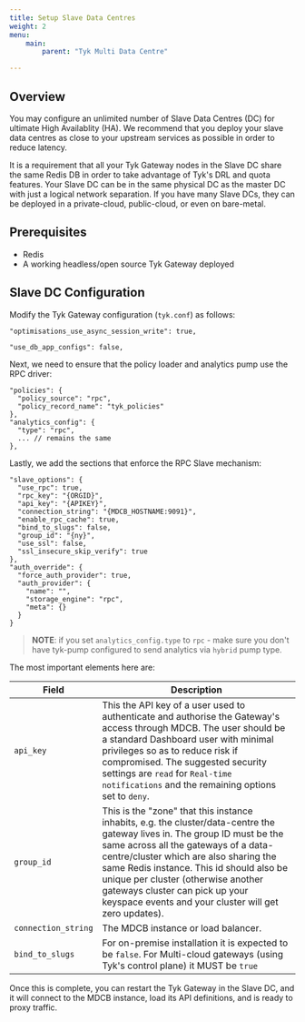 ```yaml
---
title: Setup Slave Data Centres
weight: 2
menu:
    main: 
        parent: "Tyk Multi Data Centre"

---
```


## <a name="overview"></a>Overview

You may configure an unlimited number of Slave Data Centres (DC) for ultimate High Availablity (HA). We recommend that you deploy your slave data centres as close to your upstream services as possible in order to reduce latency.

It is a requirement that all your Tyk Gateway nodes in the Slave DC share the same Redis DB in order to take advantage of Tyk's DRL and quota features.
Your Slave DC can be in the same physical DC as the master DC with just a logical network separation. If you have many Slave DCs, they can be deployed in a private-cloud, public-cloud, or even on bare-metal.

## <a name="prequisites"></a>Prerequisites

* Redis
* A working headless/open source Tyk Gateway deployed

## <a name="slave dc configuration"></a>Slave DC Configuration

Modify the Tyk Gateway configuration (`tyk.conf`) as follows:

`"optimisations_use_async_session_write": true,`

`"use_db_app_configs": false,`

Next, we need to ensure that the policy loader and analytics pump use the RPC driver:

```{.json}
"policies": {
  "policy_source": "rpc",
  "policy_record_name": "tyk_policies"
},
"analytics_config": {
  "type": "rpc",
  ... // remains the same
},
```

Lastly, we add the sections that enforce the RPC Slave mechanism:

```{.json}
"slave_options": {
  "use_rpc": true,
  "rpc_key": "{ORGID}",
  "api_key": "{APIKEY}",
  "connection_string": "{MDCB_HOSTNAME:9091}",
  "enable_rpc_cache": true,
  "bind_to_slugs": false,
  "group_id": "{ny}",
  "use_ssl": false,
  "ssl_insecure_skip_verify": true
},
"auth_override": {
  "force_auth_provider": true,
  "auth_provider": {
    "name": "",
    "storage_engine": "rpc",
    "meta": {}
  }
}
```

> **NOTE**: if you set `analytics_config.type` to `rpc` - make sure you don't have tyk-pump configured to send analytics via `hybrid` pump type.

The most important elements here are:

| Field         | Description    |
|---------------|----------------|
|`api_key`      |This the API key of a user used to authenticate and authorise the Gateway's access through MDCB. The user should be a standard Dashboard user with minimal privileges so as to reduce risk if compromised. The suggested security settings are `read` for `Real-time notifications` and the remaining options set to `deny`.|
|`group_id`    |This is the "zone" that this instance inhabits, e.g. the cluster/data-centre the gateway lives in. The group ID must be the same across all the gateways of a data-centre/cluster which are also sharing the same Redis instance. This id should also be unique per cluster (otherwise another gateways cluster can pick up your keyspace events and your cluster will get zero updates).
|`connection_string`     |The MDCB instance or load balancer.|
| `bind_to_slugs` | For on-premise installation it is expected to be `false`. For Multi-cloud gateways (using Tyk's control plane) it MUST be `true` |

Once this is complete, you can restart the Tyk Gateway in the Slave DC, and it will connect to the MDCB instance, load its API definitions, and is ready to proxy traffic.

